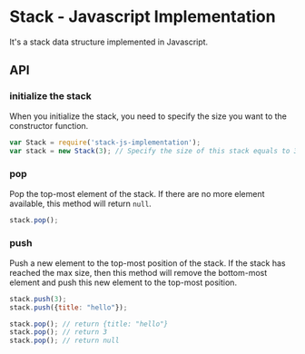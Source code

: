 # Stack - Javascript Implementation

It's a stack data structure implemented in Javascript.

## API

### initialize the stack

When you initialize the stack, you need to specify the size you want to the constructor function.

``` javascript
var Stack = require('stack-js-implementation');
var stack = new Stack(3); // Specify the size of this stack equals to 3
```

### pop

Pop the top-most element of the stack. If there are no more element available, this method will return `null`.

``` javascript
stack.pop();
```

### push

Push a new element to the top-most position of the stack. If the stack has reached the max size, then this method will remove the bottom-most element and push this new element to the top-most position.

``` javascript
stack.push(3);
stack.push({title: "hello"});

stack.pop(); // return {title: "hello"}
stack.pop(); // return 3
stack.pop(); // return null
```
